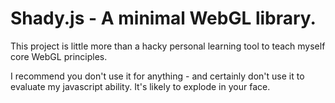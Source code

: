 # Shady.js - A minimal WebGL library.

This project is little more than a hacky personal learning tool to teach myself core WebGL principles.

I recommend you don't use it for anything - and certainly don't use it to evaluate my javascript ability. It's likely to explode in your face.